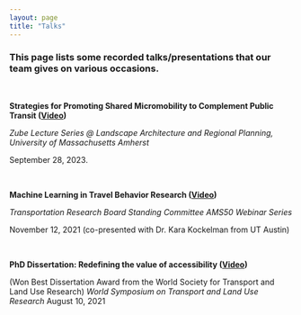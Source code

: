 ```yaml
---
layout: page
title: "Talks"
---
```



### This page lists some recorded talks/presentations that our team gives on various occasions.
&nbsp;

**Strategies for Promoting Shared Micromobility to Complement Public Transit ([Video]([https://echo360.org/media/a5f766f9-b5bc-4259-86ac-6e5bed864c67/public]))**

*Zube Lecture Series @ Landscape Architecture and Regional Planning, University of Massachusetts Amherst*

September 28, 2023. 

&nbsp;


**Machine Learning in Travel Behavior Research ([Video](https://www.youtube.com/watch?v=Z4ZwGnKWDKk))**

*Transportation Research Board Standing Committee AMS50 Webinar Series*

November 12, 2021 (co-presented with Dr. Kara Kockelman from UT Austin) 

&nbsp;


**PhD Dissertation: Redefining the value of accessibility ([Video](https://youtu.be/OAe3plmbTCs))**

(Won Best Dissertation Award from the World Society for Transport and Land Use Research)
*World Symposium on Transport and Land Use Research*
August 10, 2021 

&nbsp;
